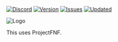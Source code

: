 
[![Discord](https://img.shields.io/discord/826580018346852372?color=553ade&label=Discord&logoColor=553ade&style=for-the-badge)](https://discord.gg/fmxuXhRqMU)  [![Version](https://img.shields.io/github/v/release/aflacc/ProjectFNF?label=Version&style=for-the-badge)](https://github.com/aflacc/ProjectFNF/releases)  [![Issues](https://img.shields.io/github/issues/aflacc/ProjectFNF?style=for-the-badge)](https://github.com/aflacc/ProjectFNF/issues) [![Updated](https://img.shields.io/github/last-commit/aflacc/ProjectFNF?label=Updated&style=for-the-badge)](https://github.com/aflacc/ProjectFNF/commits/master)

![Logo](https://u.cubeupload.com/Aflac/ProjectFNF.png)

This uses ProjectFNF.
 